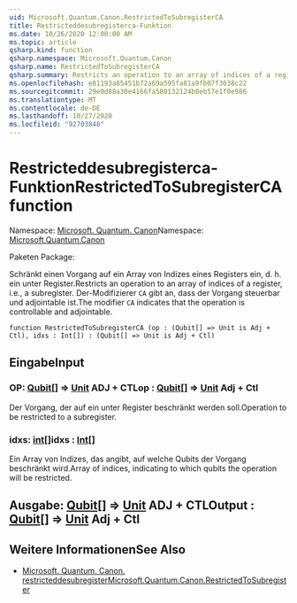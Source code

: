 ```yaml
---
uid: Microsoft.Quantum.Canon.RestrictedToSubregisterCA
title: Restricteddesubregisterca-Funktion
ms.date: 10/26/2020 12:00:00 AM
ms.topic: article
qsharp.kind: function
qsharp.namespace: Microsoft.Quantum.Canon
qsharp.name: RestrictedToSubregisterCA
qsharp.summary: Restricts an operation to an array of indices of a register, i.e., a subregister. The modifier `CA` indicates that the operation is controllable and adjointable.
ms.openlocfilehash: e81193a85451b72a69a595fa81a9fb07f3038c22
ms.sourcegitcommit: 29e0d88a30e4166fa580132124b0eb57e1f0e986
ms.translationtype: MT
ms.contentlocale: de-DE
ms.lasthandoff: 10/27/2020
ms.locfileid: "92703848"
---
```

# <a name="restrictedtosubregisterca-function"></a><span data-ttu-id="2a33f-102">Restricteddesubregisterca-Funktion</span><span class="sxs-lookup"><span data-stu-id="2a33f-102">RestrictedToSubregisterCA function</span></span>

<span data-ttu-id="2a33f-103">Namespace: [Microsoft. Quantum. Canon](xref:Microsoft.Quantum.Canon)</span><span class="sxs-lookup"><span data-stu-id="2a33f-103">Namespace: [Microsoft.Quantum.Canon](xref:Microsoft.Quantum.Canon)</span></span>

<span data-ttu-id="2a33f-104">Paketen [](https://nuget.org/packages/)</span><span class="sxs-lookup"><span data-stu-id="2a33f-104">Package: [](https://nuget.org/packages/)</span></span>


<span data-ttu-id="2a33f-105">Schränkt einen Vorgang auf ein Array von Indizes eines Registers ein, d. h. ein unter Register.</span><span class="sxs-lookup"><span data-stu-id="2a33f-105">Restricts an operation to an array of indices of a register, i.e., a subregister.</span></span>
<span data-ttu-id="2a33f-106">Der-Modifizierer `CA` gibt an, dass der Vorgang steuerbar und adjointable ist.</span><span class="sxs-lookup"><span data-stu-id="2a33f-106">The modifier `CA` indicates that the operation is controllable and adjointable.</span></span>

```qsharp
function RestrictedToSubregisterCA (op : (Qubit[] => Unit is Adj + Ctl), idxs : Int[]) : (Qubit[] => Unit is Adj + Ctl)
```


## <a name="input"></a><span data-ttu-id="2a33f-107">Eingabe</span><span class="sxs-lookup"><span data-stu-id="2a33f-107">Input</span></span>

### <a name="op--qubit--unit-adj--ctl"></a><span data-ttu-id="2a33f-108">OP: [Qubit](xref:microsoft.quantum.lang-ref.qubit)[] => [Unit](xref:microsoft.quantum.lang-ref.unit) ADJ + CTL</span><span class="sxs-lookup"><span data-stu-id="2a33f-108">op : [Qubit](xref:microsoft.quantum.lang-ref.qubit)[] => [Unit](xref:microsoft.quantum.lang-ref.unit) Adj + Ctl</span></span>

<span data-ttu-id="2a33f-109">Der Vorgang, der auf ein unter Register beschränkt werden soll.</span><span class="sxs-lookup"><span data-stu-id="2a33f-109">Operation to be restricted to a subregister.</span></span>


### <a name="idxs--int"></a><span data-ttu-id="2a33f-110">idxs: [int](xref:microsoft.quantum.lang-ref.int)[]</span><span class="sxs-lookup"><span data-stu-id="2a33f-110">idxs : [Int](xref:microsoft.quantum.lang-ref.int)[]</span></span>

<span data-ttu-id="2a33f-111">Ein Array von Indizes, das angibt, auf welche Qubits der Vorgang beschränkt wird.</span><span class="sxs-lookup"><span data-stu-id="2a33f-111">Array of indices, indicating to which qubits the operation will be restricted.</span></span>



## <a name="output--qubit--unit-adj--ctl"></a><span data-ttu-id="2a33f-112">Ausgabe: [Qubit](xref:microsoft.quantum.lang-ref.qubit)[] => [Unit](xref:microsoft.quantum.lang-ref.unit) ADJ + CTL</span><span class="sxs-lookup"><span data-stu-id="2a33f-112">Output : [Qubit](xref:microsoft.quantum.lang-ref.qubit)[] => [Unit](xref:microsoft.quantum.lang-ref.unit) Adj + Ctl</span></span>



## <a name="see-also"></a><span data-ttu-id="2a33f-113">Weitere Informationen</span><span class="sxs-lookup"><span data-stu-id="2a33f-113">See Also</span></span>

- [<span data-ttu-id="2a33f-114">Microsoft. Quantum. Canon. restricteddesubregister</span><span class="sxs-lookup"><span data-stu-id="2a33f-114">Microsoft.Quantum.Canon.RestrictedToSubregister</span></span>](xref:Microsoft.Quantum.Canon.RestrictedToSubregister)